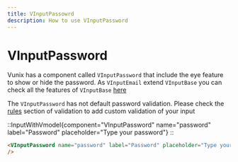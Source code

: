 ```yaml
---
title: VInputPassowrd
description: How to use VInputPassword
---
```


# VInputPassword

Vunix has a component called `VInputPassword` that include the eye feature to show or hide the password.
As `VInputEmail` extend `VInputBase` you can check all the features of `VInputBase` [here](/components/form/inputbase)

The `VInputPassword` has not default password validation. Please check the [rules](/components/form/rules) section of validation to add custom validation of your input

::InputWithVmodel{component="VInputPassword" name="password" label="Password" placeholder="Type your password"}
::

```html
<VInputPassword name="password" label="Password" placeholder="Type your password"
/>
```